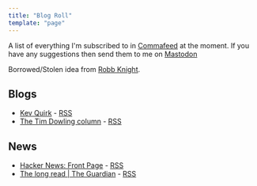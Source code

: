 ```yaml
---
title: "Blog Roll"
template: "page"
---
```

A list of everything I'm subscribed to in [Commafeed](https://www.commafeed.com/#/welcome) at the moment. If you have any suggestions then send them to me on [Mastodon](https://remotelab.uk/@mikebell)

Borrowed/Stolen idea from [Robb Knight](https://rknight.me/blog/roll/).

## Blogs

* [Kev Quirk](https://kevquirk.com/) - [RSS](https://kevquirk.com/feed)
* [The Tim Dowling column](https://www.theguardian.com/lifeandstyle/series/timdowlingsweekendcolumn) - [RSS](https://www.theguardian.com/lifeandstyle/series/timdowlingsweekendcolumn/rss)

## News

* [Hacker News: Front Page](https://news.ycombinator.com/) - [RSS](https://hnrss.org/frontpage)
* [The long read | The Guardian](https://www.theguardian.com/news/series/the-long-read) - [RSS](https://www.theguardian.com/news/series/the-long-read/rss)